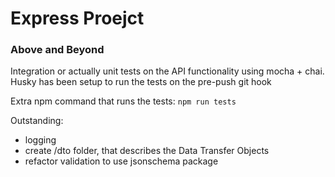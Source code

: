 # Express Proejct

### Above and Beyond 
Integration or actually unit tests on the API functionality using mocha + chai. Husky has been setup to run the tests 
on the pre-push git hook

Extra npm command that runs the tests: `npm run tests`

Outstanding: 
- logging
- create /dto folder, that describes the Data Transfer Objects
- refactor validation to use jsonschema package